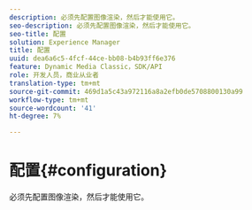 ```yaml
---
description: 必须先配置图像渲染，然后才能使用它。
seo-description: 必须先配置图像渲染，然后才能使用它。
seo-title: 配置
solution: Experience Manager
title: 配置
uuid: dea6a6c5-4fcf-44ce-bb08-b4b93ff6e376
feature: Dynamic Media Classic，SDK/API
role: 开发人员，商业从业者
translation-type: tm+mt
source-git-commit: 469d1a5c43a972116a8a2efb0de5708800130a99
workflow-type: tm+mt
source-wordcount: '41'
ht-degree: 7%

---
```



# 配置{#configuration}

必须先配置图像渲染，然后才能使用它。

